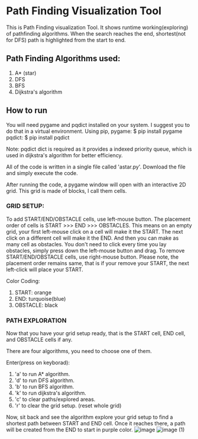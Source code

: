 # Path Finding Visualization Tool

This is Path Finding visualization Tool. It shows runtime working(exploring) of pathfinding algorithms.
When the search reaches the end, shortest(not for DFS) path is highlighted from the start to end.

## Path Finding Algorithms used:
1. A* (star)
2. DFS
3. BFS
4. Dijkstra's algorithm

## How to run

You will need pygame and pqdict installed on your system. I suggest you to do that in a virtual environment.
Using pip,
pygame: $ pip install pygame
pqdict: $ pip install pqdict

Note: pqdict dict is required as it provides a indexed priority queue, which is used in dijkstra's algorithm for better efficiency.

All of the code is written in a single file called 'astar.py'. Download the file and simply execute the code.

After running the code, a pygame window will open with an interactive 2D grid. This grid is made of blocks, I call them cells.

### GRID SETUP:
To add START/END/OBSTACLE cells, use left-mouse button. The placement order of cells is START >>> END >>> OBSTACLES.
This means on an empty grid, your first left-mouse click on a cell will make it the START. The next click on a different cell will make it the END. And then you can make as many cell as obstacles.
You don't need to click every time you lay obstacles, simply press down the left-mouse button and drag.
To remove START/END/OBSTACLE cells, use right-mouse button. Please note, the placement order remains same, that is if your remove your START, the next left-click will place your START.

Color Coding:
1. START:     orange
2. END:       turquoise(blue)
3. OBSTACLE:  black

### PATH EXPLORATION
Now that you have your grid setup ready, that is the START cell, END cell, and OBSTACLE cells if any.

There are four algorithms, you need to choose one of them.

Enter(press on keyborad):
1. 'a' to run A* algorithm.
2. 'd' to run DFS algorithm.
3. 'b' to run BFS algorithm.
4. 'k' to run dijkstra's algorithm.
5. 'c' to clear paths/explored areas.
6. 'r' to clear the grid setup. (reset whole grid)

Now, sit back and see the algorithm explore your grid setup to find a shortest path between START and END cell.
Once it reaches there, a path will be created from the END to start in purple color.
![image](https://github.com/Shubham5213/pathfinding/assets/66840922/35cc1d42-c0d3-4e81-b21b-a47e50350ef0)
![image (1)](https://github.com/Shubham5213/pathfinding/assets/66840922/a8c1d836-0ed7-4168-af4d-edd800637427)

